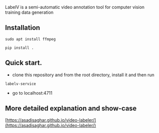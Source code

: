 LabelV is a semi-automatic video annotation tool for computer vision training data generation

## Installation

    sudo apt install ffmpeg
    
    pip install .

## Quick start.
   - clone this repository and from the root directory, install it and then run
   
    labelv-service
    
   - go to localhost:4711

## More detailed explanation and show-case

   [https://asadisaghar.github.io/video-labeler/](https://asadisaghar.github.io/video-labeler/)
